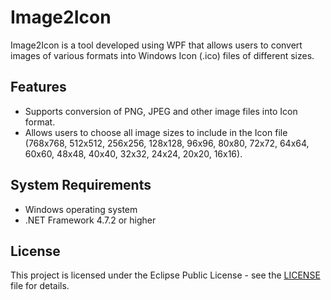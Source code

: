 # Image2Icon

Image2Icon is a tool developed using WPF that allows users to convert images of various formats into Windows Icon (.ico) files of different sizes.

## Features

- Supports conversion of PNG, JPEG and other image files into Icon format.
- Allows users to choose all image sizes to include in the Icon file (768x768, 512x512, 256x256, 128x128, 96x96, 80x80, 72x72, 64x64, 60x60, 48x48, 40x40, 32x32, 24x24, 20x20, 16x16).

## System Requirements

- Windows operating system
- .NET Framework 4.7.2 or higher

## License

This project is licensed under the Eclipse Public License - see the [LICENSE](LICENSE.md) file for details.
